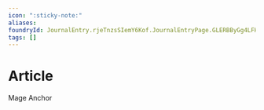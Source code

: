 ```yaml
---
icon: ":sticky-note:"
aliases: 
foundryId: JournalEntry.rjeTnzsSIemY6Kof.JournalEntryPage.GLERBByGg4LFH6xh
tags: []
---
```


# Article
Mage Anchor